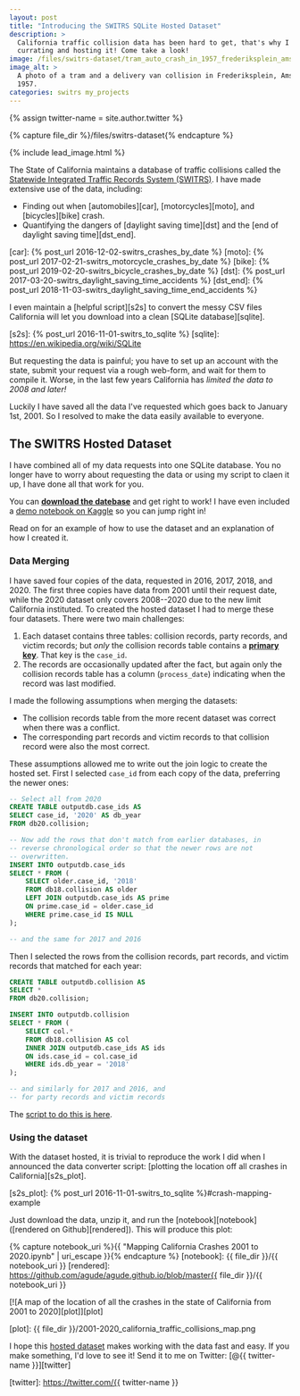 ```yaml
---
layout: post
title: "Introducing the SWITRS SQLite Hosted Dataset"
description: >
  California traffic collision data has been hard to get, that's why I am now
  currating and hosting it! Come take a look!
image: /files/switrs-dataset/tram_auto_crash_in_1957_frederiksplein_amsterdam.jpg
image_alt: >
  A photo of a tram and a delivery van collision in Frederiksplein, Amsterdam,
  1957.
categories: switrs my_projects
---
```


{% assign twitter-name = site.author.twitter %}

{% capture file_dir %}/files/switrs-dataset{% endcapture %}

{% include lead_image.html %}

The State of California maintains a database of traffic collisions called the
[Statewide Integrated Traffic Records System (SWITRS)][switrs]. I have made
extensive use of the data, including:

[switrs]: http://iswitrs.chp.ca.gov/Reports/jsp/userLogin.jsp

- Finding out when [automobiles][car], [motorcycles][moto], and
  [bicycles][bike] crash.
- Quantifying the dangers of [daylight saving time][dst] and the [end of
  daylight saving time][dst_end].

[car]: {% post_url 2016-12-02-switrs_crashes_by_date %}
[moto]: {% post_url 2017-02-21-switrs_motorcycle_crashes_by_date %}
[bike]: {% post_url 2019-02-20-switrs_bicycle_crashes_by_date %}
[dst]: {% post_url 2017-03-20-switrs_daylight_saving_time_accidents %}
[dst_end]: {% post_url 2018-11-03-switrs_daylight_saving_time_end_accidents %}

I even maintain a [helpful script][s2s] to convert the messy CSV files
California will let you download into a clean [SQLite database][sqlite].

[s2s]: {% post_url 2016-11-01-switrs_to_sqlite %}
[sqlite]: https://en.wikipedia.org/wiki/SQLite

But requesting the data is painful; you have to set up an account with the
state, submit your request via a rough web-form, and wait for them to compile
it. Worse, in the last few years California has _limited the data to 2008 and
later!_

Luckily I have saved all the data I've requested which goes back to January
1st, 2001. So I resolved to make the data easily available to everyone.

## The SWITRS Hosted Dataset

I have combined all of my data requests into one SQLite database. You no
longer have to worry about requesting the data or using my script to claen it
up, I have done all that work for you.

You can [**download the datebase**][db_link] and get right to work! I have
even included a [demo notebook on Kaggle][demo_nb] so you can jump right in!

[db_link]: https://www.kaggle.com/alexgude/california-traffic-collision-data-from-switrs
[demo_nb]: https://www.kaggle.com/alexgude/starter-california-traffic-collisions-from-switrs

Read on for an example of how to use the dataset and an explanation of how I
created it.

### Data Merging

I have saved four copies of the data, requested in 2016, 2017, 2018, and 2020.
The first three copies have data from 2001 until their request date, while the
2020 dataset only covers 2008--2020 due to the new limit California
instituted. To created the hosted dataset I had to merge these four datasets.
There were two main challenges:

1. Each dataset contains three tables: collision records, party records, and
   victim records; but _only_ the collision records table contains a [**primary
   key**][primary_key]. That key is the `case_id`.
2. The records are occasionally updated after the fact, but again only the
   collision records table has a column (`process_date`) indicating when the
   record was last modified.

[primary_key]: https://en.wikipedia.org/wiki/Primary_key

I made the following assumptions when merging the datasets: 

- The collision records table from the more recent dataset was correct when
  there was a conflict.
- The corresponding part records and victim records to that collision record
  were also the most correct.

These assumptions allowed me to write out the join logic to create the hosted
set. First I selected `case_id` from each copy of the data, preferring the
newer ones:

```sql
-- Select all from 2020
CREATE TABLE outputdb.case_ids AS 
SELECT case_id, '2020' AS db_year
FROM db20.collision;

-- Now add the rows that don't match from earlier databases, in
-- reverse chronological order so that the newer rows are not
-- overwritten.
INSERT INTO outputdb.case_ids
SELECT * FROM (
    SELECT older.case_id, '2018'
    FROM db18.collision AS older
    LEFT JOIN outputdb.case_ids AS prime
    ON prime.case_id = older.case_id
    WHERE prime.case_id IS NULL
);

-- and the same for 2017 and 2016
```

Then I selected the rows from the collision records, part records, and victim
records that matched for each year:

```sql
CREATE TABLE outputdb.collision AS
SELECT *
FROM db20.collision;

INSERT INTO outputdb.collision
SELECT * FROM (
    SELECT col.*
    FROM db18.collision AS col
    INNER JOIN outputdb.case_ids AS ids
    ON ids.case_id = col.case_id
    WHERE ids.db_year = '2018'
);

-- and similarly for 2017 and 2016, and
-- for party records and victim records
```

The [script to do this is here][script].

[script]: https://github.com/agude/SWITRS-to-SQLite/blob/master/scripts/combine_databases.sql

### Using the dataset

With the dataset hosted, it is trivial to reproduce the work I did when I
announced the data converter script: [plotting the location off all crashes in
California][s2s_plot].

[s2s_plot]: {% post_url 2016-11-01-switrs_to_sqlite %}#crash-mapping-example

Just download the data, unzip it, and run the [notebook][notebook] ([rendered
on Github][rendered]). This will produce this plot:

{% capture notebook_uri %}{{ "Mapping California Crashes 2001 to 2020.ipynb" | uri_escape }}{% endcapture %} 
[notebook]: {{ file_dir }}/{{ notebook_uri }}
[rendered]: https://github.com/agude/agude.github.io/blob/master{{ file_dir }}/{{ notebook_uri }}

[![A map of the location of all the crashes in the state of California from
2001 to 2020][plot]][plot]

[plot]: {{ file_dir }}/2001-2020_california_traffic_collisions_map.png

I hope this [hosted dataset][db_link] makes working with the data fast and
easy. If you make something, I'd love to see it! Send it to me on Twitter:
[@{{ twitter-name }}][twitter]

[twitter]: https://twitter.com/{{ twitter-name }}
